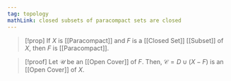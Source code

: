```yaml
---
tag: topology
mathLink: closed subsets of paracompact sets are closed
---
```

>[!prop]
>If $X$ is [[Paracompact]] and $F$ is a [[Closed Set]] [[Subset]] of $X$, then $F$ is [[Paracompact]].

>[!proof]
Let $\mathcal{U}$ be an [[Open Cover]] of $F$. Then, $\mathcal{C}=D\cup(X-F)$ is an [[Open Cover]] of $X$. 
